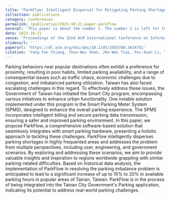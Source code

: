 ```yaml
---
title: "ParkFlow: Intelligent Dispersal for Mitigating Parking Shortages Using Multi-Granular Spatial-Temporal Analysis"
collection: publications
category: conferences
permalink: /publication/2023-10-21-paper-parkflow
excerpt: 'This paper is about the number 1. The number 2 is left for future work.'
date: 2023-10-21
venue: 'Proceedings of the 32nd ACM International Conference on Information and Knowledge Management'
slidesurl: ''
paperurl: 'https://dl.acm.org/doi/abs/10.1145/3583780.3614751'
citation: 'Yang Fan Chiang, Chun-Wei Shen, Jhe-Wei Tsai, Pei-Xuan Li, Tzu-Chang Lee, and Hsun-Ping Hsieh. 2023. ParkFlow: Intelligent Dispersal for Mitigating Parking Shortages Using Multi-Granular Spatial-Temporal Analysis. In Proceedings of the 32nd ACM International Conference on Information and Knowledge Management (CIKM '23). Association for Computing Machinery, New York, NY, USA, 5036–5040. https://doi.org/10.1145/3583780.3614751'
---
```


Parking behaviors near popular destinations often exhibit a preference for proximity, resulting in poor habits, limited parking availability, and a range of consequential issues such as traffic chaos, economic challenges due to congestion, and imbalanced parking utilization. Taiwan has also faced escalating challenges in this regard. To effectively address these issues, the Government of Taiwan has initiated the Smart City program, encompassing various initiatives to enhance urban functionality. One notable solution implemented under this program is the Smart Parking Meter System (SPMS), designed to enhance the overall parking experience. The SPMS incorporates intelligent billing and secure parking data transmission, ensuring a safer and improved parking environment. In this paper, we propose ParkFlow, a comprehensive software-based solution that seamlessly integrates with smart parking hardware, presenting a holistic approach to tackling these challenges. ParkFlow intelligently disperses parking shortages in highly frequented areas and addresses the problem from multiple perspectives, including user, engineering, and government scenarios. By exploring and addressing these scenarios, we aim to provide valuable insights and inspiration to regions worldwide grappling with similar parking-related difficulties. Based on historical data analysis, the implementation of ParkFlow in resolving the parking imbalance problem is anticipated to lead to a significant increase of up to 10% to 20% in available parking hours in popular areas of Tainan, Taiwan. ParkFlow is in the process of being integrated into the Tainan City Government's Parking application, indicating its potential to address real-world parking challenges.